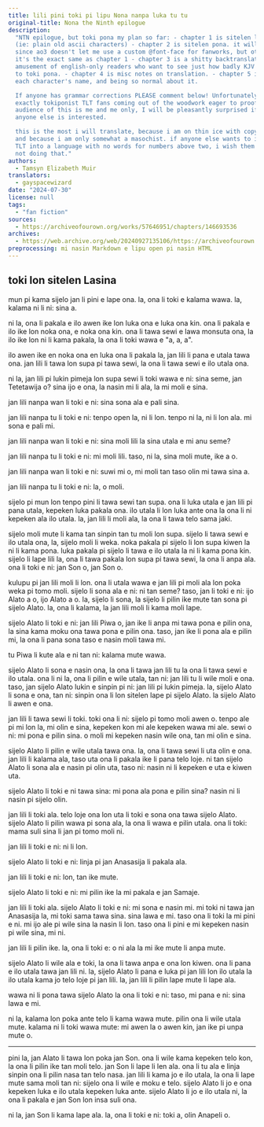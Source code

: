 ```yaml
---
title: lili pini toki pi lipu Nona nanpa luka tu tu
original-title: Nona the Ninth epilogue
description:
  "NTN epilogue, but toki pona my plan so far: - chapter 1 is sitelen lasina
  (ie: plain old ascii characters) - chapter 2 is sitelen pona. it will be an image
  since ao3 doesn't let me use a custom @font-face for fanworks, but other than format
  it's the exact same as chapter 1 - chapter 3 is a shitty backtranslation, for the
  amusement of english-only readers who want to see just how badly KJV english correlates
  to toki pona. - chapter 4 is misc notes on translation. - chapter 5 is me explaining
  each character's name, and being so normal about it.

  If anyone has grammar corrections PLEASE comment below! Unfortunately, there aren't
  exactly tokiponist TLT fans coming out of the woodwork eager to proofread. The target
  audience of this is me and me only, I will be pleasantly surprised if literally
  anyone else is interested.

  this is the most i will translate, because i am on thin ice with copyright as is,
  and because i am only somewhat a masochist. if anyone else wants to illegally translate
  TLT into a language with no words for numbers above two, i wish them luck, but i'm
  not doing that."
authors:
  - Tamsyn Elizabeth Muir
translators:
  - gayspacewizard
date: "2024-07-30"
license: null
tags:
  - "fan fiction"
sources:
  - https://archiveofourown.org/works/57646951/chapters/146693536
archives:
  - https://web.archive.org/web/20240927135106/https://archiveofourown.org/works/57646951/chapters/146693536
preprocessing: mi nasin Markdown e lipu open pi nasin HTML
---
```


## toki lon sitelen Lasina

mun pi kama sijelo jan li pini e lape ona. la, ona li toki e kalama wawa. la, kalama ni li ni: sina a.

ni la, ona li pakala e ilo awen ike lon luka ona e luka ona kin. ona li pakala e ilo ike lon noka ona, e noka ona kin. ona li tawa sewi e lawa monsuta ona, la ilo ike lon ni li kama pakala, la ona li toki wawa e "a, a, a".

ilo awen ike en noka ona en luka ona li pakala la, jan lili li pana e utala tawa ona. jan lili li tawa lon supa pi tawa sewi, la ona li tawa sewi e ilo utala ona.

ni la, jan lili pi lukin pimeja lon supa sewi li toki wawa e ni: sina seme, jan Tetetawija o? sina ijo e ona, la nasin mi li ala, la mi moli e sina.

jan lili nanpa wan li toki e ni: sina sona ala e pali sina.

jan lili nanpa tu li toki e ni: tenpo open la, ni li lon. tenpo ni la, ni li lon ala. mi sona e pali mi.

jan lili nanpa wan li toki e ni: sina moli lili la sina utala e mi anu seme?

jan lili nanpa tu li toki e ni: mi moli lili. taso, ni la, sina moli mute, ike a o.

jan lili nanpa wan li toki e ni: suwi mi o, mi moli tan taso olin mi tawa sina a.

jan lili nanpa tu li toki e ni: la, o moli.

sijelo pi mun lon tenpo pini li tawa sewi tan supa. ona li luka utala e jan lili pi pana utala, kepeken luka pakala ona. ilo utala li lon luka ante ona la ona li ni kepeken ala ilo utala. la, jan lili li moli ala, la ona li tawa telo sama jaki.

sijelo moli mute li kama tan sinpin tan tu moli lon supa. sijelo li tawa sewi e ilo utala ona, la, sijelo moli li weka. noka pakala pi sijelo li lon supa kiwen la ni li kama pona. luka pakala pi sijelo li tawa e ilo utala la ni li kama pona kin. sijelo li lape lili la, ona li tawa pakala lon supa pi tawa sewi, la ona li anpa ala. ona li toki e ni: jan Son o, jan Son o.

kulupu pi jan lili moli li lon. ona li utala wawa e jan lili pi moli ala lon poka weka pi tomo moli. sijelo li sona ala e ni: ni tan seme? taso, jan li toki e ni: ijo Alato a o, ijo Alato a o. la, sijelo li sona, la sijelo li pilin ike mute tan sona pi sijelo Alato. la, ona li kalama, la jan lili moli li kama moli lape.

sijelo Alato li toki e ni: jan lili Piwa o, jan ike li anpa mi tawa pona e pilin ona, la sina kama moku ona tawa pona e pilin ona. taso, jan ike li pona ala e pilin mi, la ona li pana sona taso e nasin moli tawa mi.

tu Piwa li kute ala e ni tan ni: kalama mute wawa.

sijelo Alato li sona e nasin ona, la ona li tawa jan lili tu la ona li tawa sewi e ilo utala. ona li ni la, ona li pilin e wile utala, tan ni: jan lili tu li wile moli e ona. taso, jan sijelo Alato lukin e sinpin pi ni: jan lili pi lukin pimeja. la, sijelo Alato li sona e ona, tan ni: sinpin ona li lon sitelen lape pi sijelo Alato. la sijelo Alato li awen e ona.

jan lili li tawa sewi li toki. toki ona li ni: sijelo pi tomo moli awen o. tenpo ale pi mi lon la, mi olin e sina, kepeken kon mi ale kepeken wawa mi ale. sewi o ni: mi pona e pilin sina. o moli mi kepeken nasin wile ona, tan mi olin e sina.

sijelo Alato li pilin e wile utala tawa ona. la, ona li tawa sewi li uta olin e ona. jan lili li kalama ala, taso uta ona li pakala ike li pana telo loje. ni tan sijelo Alato li sona ala e nasin pi olin uta, taso ni: nasin ni li kepeken e uta e kiwen uta.

sijelo Alato li toki e ni tawa sina: mi pona ala pona e pilin sina? nasin ni li nasin pi sijelo olin.

jan lili li toki ala. telo loje ona lon uta li toki e sona ona tawa sijelo Alato. sijelo Alato li pilin wawa pi sona ala, la ona li wawa e pilin utala. ona li toki: mama suli sina li jan pi tomo moli ni.

jan lili li toki e ni: ni li lon.

sijelo Alato li toki e ni: linja pi jan Anasasija li pakala ala.

jan lili li toki e ni: lon, tan ike mute.

sijelo Alato li toki e ni: mi pilin ike la mi pakala e jan Samaje.

jan lili li toki ala. sijelo Alato li toki e ni: mi sona e nasin mi. mi toki ni tawa jan Anasasija la, mi toki sama tawa sina. sina lawa e mi. taso ona li toki la mi pini e ni. mi ijo ale pi wile sina la nasin li lon. taso ona li pini e mi kepeken nasin pi wile sina, mi ni.

jan lili li pilin ike. la, ona li toki e: o ni ala la mi ike mute li anpa mute.

sijelo Alato li wile ala e toki, la ona li tawa anpa e ona lon kiwen. ona li pana e ilo utala tawa jan lili ni. la, sijelo Alato li pana e luka pi jan lili lon ilo utala la ilo utala kama jo telo loje pi jan lili. la, jan lili li pilin lape mute li lape ala.

wawa ni li pona tawa sijelo Alato la ona li toki e ni: taso, mi pana e ni: sina lawa e mi.

ni la, kalama lon poka ante telo li kama wawa mute. pilin ona li wile utala mute. kalama ni li toki wawa mute: mi awen la o awen kin, jan ike pi unpa mute o.

***

pini la, jan Alato li tawa lon poka jan Son. ona li wile kama kepeken telo kon, la ona li pilin ike tan moli telo. jan Son li lape li len ala. ona li tu ala e linja sinpin ona li pilin nasa tan telo nasa. jan lili li kama jo e ilo utala, la ona li lape mute sama moli tan ni: sijelo ona li wile e moku e telo. sijelo Alato li jo e ona kepeken luka e ilo utala kepeken luka ante. sijelo Alato li jo e ilo utala ni, la ona li pakala e jan Son lon insa suli ona.

ni la, jan Son li kama lape ala. la, ona li toki e ni: toki a, olin Anapeli o.
